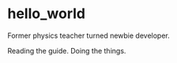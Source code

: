 # hello_world
Former physics teacher turned newbie developer.

Reading the guide. Doing the things.
